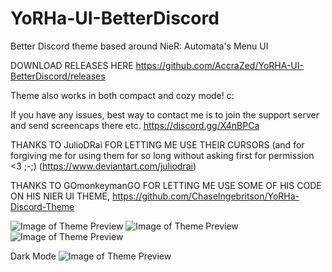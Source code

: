 # YoRHa-UI-BetterDiscord
Better Discord theme based around NieR: Automata's Menu UI

DOWNLOAD RELEASES HERE https://github.com/AccraZed/YoRHA-UI-BetterDiscord/releases

Theme also works in both compact and cozy mode! c:

If you have any issues, best way to contact me is to join the support server and send screencaps there etc. https://discord.gg/X4nBPCa

THANKS TO JulioDRai FOR LETTING ME USE THEIR CURSORS (and for forgiving me for using them for so long without asking first for permission <3 ;-;) (https://www.deviantart.com/juliodrai)

THANKS TO GOmonkeymanGO FOR LETTING ME USE SOME OF HIS CODE ON HIS NIER UI THEME, https://github.com/ChaseIngebritson/YoRHa-Discord-Theme

![Image of Theme Preview](https://raw.githubusercontent.com/AccraZed/YoRHA-UI-BetterDiscord/master/Previews/preview3.png)
![Image of Theme Preview](https://raw.githubusercontent.com/AccraZed/YoRHA-UI-BetterDiscord/master/Previews/preview1.png)
![Image of Theme Preview](https://raw.githubusercontent.com/AccraZed/YoRHA-UI-BetterDiscord/master/Previews/preview2.png)

Dark Mode
![Image of Theme Preview](https://raw.githubusercontent.com/AccraZed/YoRHA-UI-BetterDiscord/master/Previews/dark-1.png)
